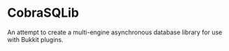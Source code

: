CobraSQLib
==========

An attempt to create a multi-engine asynchronous database library for use with Bukkit plugins.
